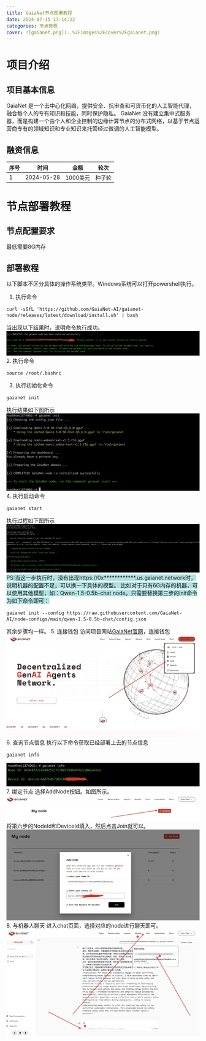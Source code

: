 ```yaml
---
title: GaiaNet节点部署教程
date: 2024-07-15 17:14:22
categories: 节点教程
cover: ![gaianet.png](..%2Fimages%2Fcover%2Fgaianet.png)
---
```


# 项目介绍
## 项目基本信息
GaiaNet 是一个去中心化网络，提供安全、抗审查和可货币化的人工智能代理，融合每个人的专有知识和技能，同时保护隐私。 GaiaNet 没有建立集中式服务器，而是构建一个由个人和企业控制的边缘计算节点的分布式网络，以基于节点运营商专有的领域知识和专业知识来托管经过微调的人工智能模型。
## 融资信息
| 序号 | 时间  | 金额  |  轮次   |
| ------ | ------ | ------ | ------ |
| 1    | 2024-05-28 | 1000美元 | 种子轮   |

# 节点部署教程
## 节点配置要求
最低需要8G内存
## 部署教程
以下脚本不区分具体的操作系统类型。Windows系统可以打开powershell执行。
1. 执行命令
```shell 
curl -sSfL 'https://github.com/GaiaNet-AI/gaianet-node/releases/latest/download/install.sh' | bash
```
当出现以下结果时，说明命令执行成功。
![install.jpg](..%2Fimages%2Fpage%2F%08gaianet%2Finstall.jpg)
2. 执行命令
```shell 
source /root/.bashrc
```
3. 执行初始化命令
```shell
gaianet init
```
执行结果如下图所示
![init命令.jpg](..%2Fimages%2Fpage%2F%08gaianet%2Finit%E5%91%BD%E4%BB%A4.jpg)
4. 执行启动命令
```shell
gaianet start
```
执行过程如下图所示
![start.jpg](..%2Fimages%2Fpage%2F%08gaianet%2Fstart.jpg)
<span style="background-color:rgb(100,200,200,0.5)">PS:当这一步执行时，没有出现https://0x************.us.gaianet.network时，说明机器的配置不足，可以换一下具体的模型。
比如对于只有6G内存的机器，可以使用其他模型，如：Qwen-1.5-0.5b-chat node。只需要替换第三步的init命令为如下命令即可：
</span>
```shell
gaianet init --config https://raw.githubusercontent.com/GaiaNet-AI/node-configs/main/qwen-1.5-0.5b-chat/config.json
```
其余步骤均一样。
5. 连接钱包
访问项目网站[GaiaNet官网](https://www.gaianet.ai/)，连接钱包
![website.jpg](..%2Fimages%2Fpage%2F%08gaianet%2Fwebsite.jpg)
6. 查询节点信息
执行以下命令获取已经部署上去的节点信息
```shell
gaianet info
```
![nodeinfo.jpg](..%2Fimages%2Fpage%2F%08gaianet%2Fnodeinfo.jpg)
7. 绑定节点
选择AddNode按钮。如图所示。
![addNode.jpg](..%2Fimages%2Fpage%2F%08gaianet%2FaddNode.jpg)
将第六步的NodeId和DeviceId填入，然后点击Join就可以。
![addNode1.jpg](..%2Fimages%2Fpage%2F%08gaianet%2FaddNode1.jpg)
8. 与机器人聊天
进入chat页面，选择对应的node进行聊天即可。
![chat.jpg](..%2Fimages%2Fpage%2F%08gaianet%2Fchat.jpg)